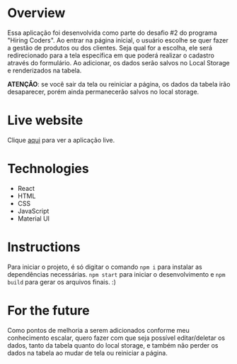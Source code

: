 # Overview

Essa aplicação foi desenvolvida como parte do desafio #2 do programa "Hiring Coders".
Ao entrar na página inicial, o usuário escolhe se quer fazer a gestão de produtos ou dos clientes. Seja qual for a escolha, ele será redirecionado para a tela específica em que poderá realizar o cadastro através do formulário. Ao adicionar, os dados serão salvos no Local Storage e renderizados na tabela.

**ATENÇÃO**: se você sair da tela ou reiniciar a página, os dados da tabela irão desaparecer, porém ainda permanecerão salvos no local storage.

# Live website

Clique [aqui](https://vinilcolablackfriday.netlify.app/) para ver a aplicação live.

# Technologies

- React
- HTML
- CSS
- JavaScript
- Material UI

# Instructions

Para iniciar o projeto, é só digitar o comando `npm i` para instalar as dependências necessárias. `npm start` para iniciar o desenvolvimento e `npm build` para gerar os arquivos finais. :)

# For the future

Como pontos de melhoria a serem adicionados conforme meu conhecimento escalar, quero fazer com que seja possível editar/deletar os dados, tanto da tabela quanto do local storage, e também não perder os dados na tabela ao mudar de tela ou reiniciar a página.